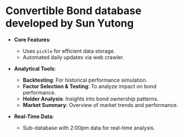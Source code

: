 # Convertible Bond database developed by Sun Yutong
- **Core Features**:
  - Uses `pickle` for efficient data storage.
  - Automated daily updates via web crawler.

- **Analytical Tools**:
  - **Backtesting**: For historical performance simulation.
  - **Factor Selection & Testing**: To analyze impact on bond performance.
  - **Holder Analysis**: Insights into bond ownership patterns.
  - **Market Summary**: Overview of market trends and performance.

- **Real-Time Data**:
  - Sub-database with 2:00pm data for real-time analysis.
